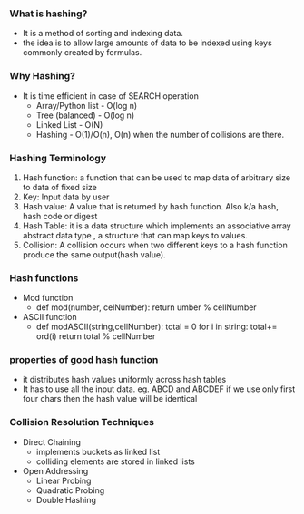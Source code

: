 ### What is hashing?
- It is a method of sorting and indexing data.
- the idea is to allow large amounts of data to be indexed using keys commonly created by formulas.

### Why Hashing?
- It is time efficient in case of SEARCH operation
    - Array/Python list - O(log n)
    - Tree (balanced) - O(log n)
    - Linked List - O(N)
    - Hashing - O(1)/O(n), O(n) when the number of collisions are there.
    
### Hashing Terminology

1. Hash function: a function that can be used to map data of arbitrary size to data of fixed size
2. Key: Input data by user
3. Hash value: A value that is returned by hash function. Also k/a hash, hash code or digest
4. Hash Table: it is a data structure which implements an associative array abstract data type , a structure that can map keys to values.
5. Collision: A collision occurs when two different keys to a hash function produce the same output(hash value).

### Hash functions

- Mod function
    - def mod(number, celNumber):
          return umber % cellNumber
- ASCII function
  - def modASCII(string,cellNumber):
        total = 0
        for i in string:
            total+= ord(i)
        return total % cellNumber 
    
### properties of good hash function
- it distributes hash values uniformly across hash tables
- It has to use all the input data. eg. ABCD and ABCDEF if we use only first four chars then the hash value will be identical

### Collision Resolution Techniques
- Direct Chaining
  - implements buckets as linked list
  - colliding elements are stored in linked lists
- Open Addressing
  - Linear Probing
  - Quadratic Probing
  - Double Hashing
  




      